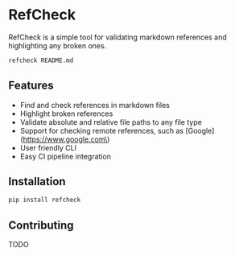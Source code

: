 # RefCheck

RefCheck is a simple tool for validating markdown references and highlighting
any broken ones.

```bash
refcheck README.md
```

## Features

- Find and check references in markdown files
- Highlight broken references
- Validate absolute and relative file paths to any file type
- Support for checking remote references, such as \[Google\]\(https://www.google.com\)
- User friendly CLI
- Easy CI pipeline integration

## Installation

```bash
pip install refcheck
```

## Contributing

TODO

